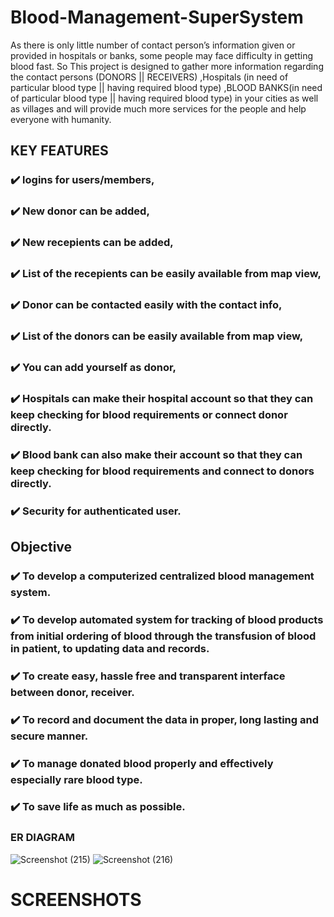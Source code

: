 # Blood-Management-SuperSystem
As there is only little number of contact person’s information given or provided in hospitals or banks, some people may face difficulty in getting blood fast. So This project is designed to gather more information regarding the contact persons (DONORS || RECEIVERS) ,Hospitals (in need of particular blood type || having required blood type) ,BLOOD  BANKS(in need of particular blood type || having required blood type) in your cities as well as villages and  will provide much more services for the people and help everyone with humanity.

## KEY FEATURES 
### ✔️ logins for users/members,
### ✔️ New donor can be added,
### ✔️ New recepients can be added,
### ✔️ List of the recepients can be easily available from map view,
### ✔️ Donor can be contacted easily with the contact info,
### ✔️ List of the donors can be easily available from map view,
### ✔️ You can add yourself as donor,
### ✔️ Hospitals can make their hospital account so that they can keep checking for blood requirements or connect donor directly.
### ✔️ Blood bank can also make their account so that they can keep checking for blood requirements and connect to donors directly.
### ✔️ Security for authenticated user.

## Objective

### ✔️ To develop a computerized centralized blood management system.
### ✔️ To develop automated system for tracking of blood products from initial ordering of blood through the transfusion of blood in patient, to updating data and records.
### ✔️ To create easy, hassle free and transparent interface between donor, receiver.
### ✔️ To record and document the data in proper, long lasting and secure manner.
### ✔️ To manage donated blood properly and effectively especially rare blood type.
### ✔️ To save life as much as possible.

### ER DIAGRAM 
![Screenshot (215)](https://user-images.githubusercontent.com/50310860/93846523-e7703680-fcc1-11ea-831a-ced7798b08c8.png)
![Screenshot (216)](https://user-images.githubusercontent.com/50310860/93846528-e939fa00-fcc1-11ea-930c-fee771b8f7f0.png)

# SCREENSHOTS
